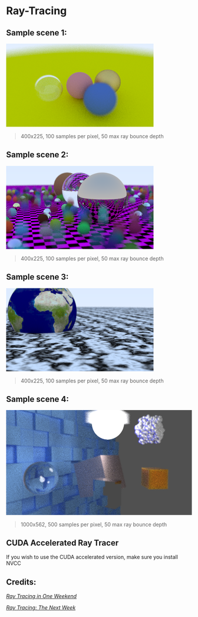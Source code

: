 # Ray-Tracing

## Sample scene 1:
![Sample Spheres Rendering](Ray-Tracing/gallery/weekend/zoomed2.png)
> 400x225, 100 samples per pixel, 50 max ray bounce depth

## Sample scene 2:
![Sample Moving Spheres Rendering](Ray-Tracing/gallery/nextWeek/checkeredGround.png)
> 400x225, 100 samples per pixel, 50 max ray bounce depth

## Sample scene 3:
![Sample Image Texture and Marble Rendering](Ray-Tracing/gallery/nextWeek/earthMarble.png)
> 400x225, 100 samples per pixel, 50 max ray bounce depth

## Sample scene 4:
![Final Scene with lots of Features](Ray-Tracing/gallery/nextWeek/finalScene.png)
> 1000x562, 500 samples per pixel, 50 max ray bounce depth

## CUDA Accelerated Ray Tracer
If you wish to use the CUDA accelerated version, make sure you install NVCC

## Credits:
[_Ray Tracing in One Weekend_](https://raytracing.github.io/books/RayTracingInOneWeekend.html)

[_Ray Tracing: The Next Week_](https://raytracing.github.io/books/RayTracingTheNextWeek.html)
